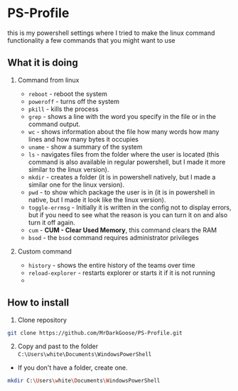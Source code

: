 # PS-Profile
this is my powershell settings where I tried to make the linux command functionality a few commands that you might want to use

## What it is doing

1. Command from linux
   - `reboot` - reboot the system
   - `poweroff` - turns off the system
   - `pkill` - kills the process
   - `grep` - shows a line with the word you specify in the file or in the command output.
   - `wc` - shows information about the file how many words how many lines and how many bytes it occupies
   - `uname` - show a summary of the system
   - `ls` - navigates files from the folder where the user is located (this command is also available in regular powershell, but I made it more similar to the linux version).
   - `mkdir` - creates a folder (it is in powershell natively, but I made a similar one for the linux version).
   - `pwd` - to show which package the user is in (it is in powershell in native, but I made it look like the linux version).
   - `toggle-errmsg` - Initially it is written in the config not to display errors, but if you need to see what the reason is you can turn it on and also turn it off again.
   - `cum` - **CUM - Clear Used Memory**, this command clears the RAM
   - `bsod` - the `bsod` command requires administrator privileges 

2. Custom command
   - `history` - shows the entire history of the teams over time
   - `reload-explorer` - restarts explorer or starts it if it is not running
   - 

## How to install
1. Clone repository 
```bash
git clone https://github.com/MrDarkGoose/PS-Profile.git
```
2. Copy and past to the folder ```C:\Users\white\Documents\WindowsPowerShell```
  - If you don't have a folder, create one.

```bash
mkdir C:\Users\white\Documents\WindowsPowerShell
```

